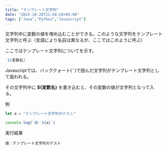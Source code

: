 ```yaml
---
title: "テンプレート文字列"
date: "2022-10-28T21:50:28+09:00"
tags: ["Java","Python","Javascript"]
---
```

  
文字列中に変数の値を埋め込むことができる。このような文字列をテンプレート文字列と呼ぶ（言語により名前は異なるが、ここではこのように呼ぶ）

ここではテンプレート文字列についてを示す。

<div class="note_content_by_programming_language" id="note_content_Java">


</div>
<div class="note_content_by_programming_language" id="note_content_Python">

</div>
<div class="note_content_by_programming_language" id="note_content_Javascript">

```Javascript
`${変数名}`
```

Javascriptでは、バッククォート(``)で囲んだ文字列がテンプレート文字列として扱われる。

その文字列中に **${変数名}** を書き込むと、その変数の値が文字列となって入る。

例

```javascript
let a = "テンプレート文字列のテスト"

console.log(`値：${a}`)
```

実行結果

```
値：テンプレート文字列のテスト
```



</div>

